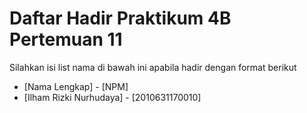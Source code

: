 # Daftar Hadir Praktikum 4B Pertemuan 11
Silahkan isi list nama di bawah ini apabila hadir dengan format berikut

- [Nama Lengkap] - [NPM]
- [Ilham Rizki Nurhudaya] - [2010631170010]
